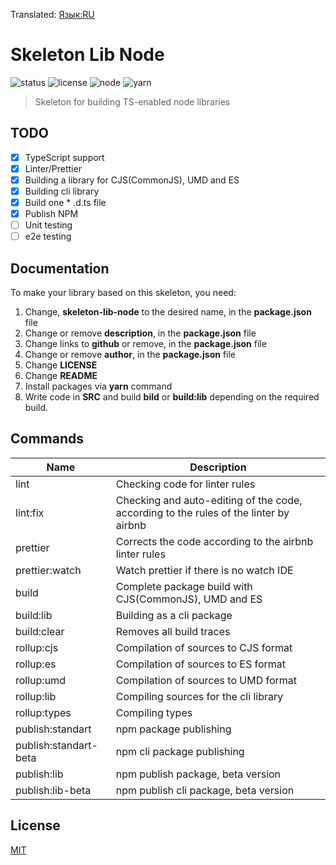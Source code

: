 Translated: [Язык:RU](https://github.com/ManushovRodion/skeleton-lib-node#readme)

# Skeleton Lib Node

![status] ![license] ![node] ![yarn]

[license]: https://img.shields.io/github/license/ManushovRodion/skeleton-lib-node
[node]: https://img.shields.io/badge/node-%5E12.22.0%20%7C%7C%20%5E14.17.0%20%7C%7C%20%3E%3D16.0.0-red
[yarn]: https://img.shields.io/badge/yarn-%3E%3D1.22.10-blue
[status]: https://img.shields.io/badge/template-skeleton-9cf

> Skeleton for building TS-enabled node libraries

## TODO

- [x] TypeScript support
- [x] Linter/Prettier
- [x] Building a library for CJS(CommonJS), UMD and ES
- [x] Building cli library
- [x] Build one \* .d.ts file
- [x] Publish NPM
- [ ] Unit testing
- [ ] e2e testing

## Documentation

To make your library based on this skeleton, you need:

1. Change, **skeleton-lib-node** to the desired name, in the **package.json** file
2. Change or remove **description**, in the **package.json** file
3. Change links to **github** or remove, in the **package.json** file
4. Change or remove **author**, in the **package.json** file
5. Change **LICENSE**
6. Change **README**
7. Install packages via **yarn** command
8. Write code in **SRC** and build **bild** or **build:lib** depending on the required build.

## Commands

| Name                  | Description                                                                           |
| --------------------- | ------------------------------------------------------------------------------------- |
| lint                  | Checking code for linter rules                                                        |
| lint:fix              | Checking and auto-editing of the code, according to the rules of the linter by airbnb |
| prettier              | Corrects the code according to the airbnb linter rules                                |
| prettier:watch        | Watch prettier if there is no watch IDE                                               |
| build                 | Complete package build with CJS(CommonJS), UMD and ES                                 |
| build:lib             | Building as a cli package                                                             |
| build:clear           | Removes all build traces                                                              |
| rollup:cjs            | Compilation of sources to CJS format                                                  |
| rollup:es             | Compilation of sources to ES format                                                   |
| rollup:umd            | Compilation of sources to UMD format                                                  |
| rollup:lib            | Compiling sources for the cli library                                                 |
| rollup:types          | Compiling types                                                                       |
| publish:standart      | npm package publishing                                                                |
| publish:standart-beta | npm cli package publishing                                                            |
| publish:lib           | npm publish package, beta version                                                     |
| publish:lib-beta      | npm publish cli package, beta version                                                 |

## License

[MIT](https://github.com/ManushovRodion/skeleton-lib-node/blob/master/LICENSE)
